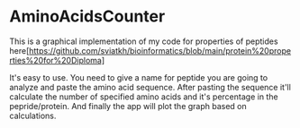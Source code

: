 # AminoAcidsCounter
This is a graphical implementation of my code for properties of peptides here[https://github.com/sviatkh/bioinformatics/blob/main/protein%20properties%20for%20Diploma]

It's easy to use. You need to give a name for peptide you are going to analyze and paste the amino acid sequence. 
After pasting the sequence it'll calculate the number of specified amino acids and it's percentage in the pepride/protein. 
And finally the app will plot the graph based on calculations. 
